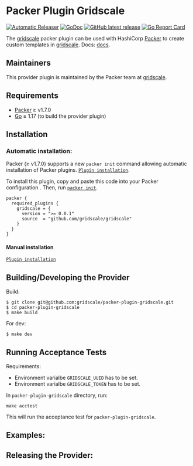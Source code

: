 # Packer Plugin Gridscale

[![Automatic Releaser](https://github.com/gridscale/packer-plugin-gridscale/actions/workflows/release.yml/badge.svg?branch=master)](https://github.com/gridscale/packer-plugin-gridscale/actions/workflows/release.yml)
[![GoDoc](https://godoc.org/github.com/gridscale/packer-plugin-gridscale?status.svg)](https://godoc.org/github.com/gridscale/packer-plugin-gridscale)
[![GitHub latest release](https://img.shields.io/github/release/gridscale/packer-plugin-gridscale.svg)](https://github.com/gridscale/packer-plugin-gridscale/releases)
[![Go Report Card](https://goreportcard.com/badge/github.com/gridscale/packer-plugin-gridscale)](https://goreportcard.com/report/github.com/gridscale/packer-plugin-gridscale)

The [gridscale](https://www.gridscale.io/) packer plugin can be used with HashiCorp [Packer](https://www.packer.io)
to create custom templates in [gridscale](https://www.gridscale.io/). Docs: [docs](docs).

## Maintainers

This provider plugin is maintained by the Packer team at [gridscale](https://www.gridscale.io/).

## Requirements

- [Packer](https://www.packer.io/intro/getting-started/install.html) ≥ v1.7.0
- [Go](https://golang.org/doc/install) ≥ 1.17 (to build the provider plugin)

## Installation

### Automatic installation:
Packer (≥ v1.7.0) supports a new `packer init` command allowing
automatic installation of Packer plugins. [`Plugin installation`](https://www.packer.io/docs/plugins#installing-plugins).

To install this plugin, copy and paste this code into your Packer configuration .
Then, run [`packer init`](https://www.packer.io/docs/commands/init).

```hcl
packer {
  required_plugins {
    gridscale = {
      version = ">= 0.0.1"
      source  = "github.com/gridscale/gridscale"
    }
  }
}
```

#### Manual installation
[`Plugin installation`](https://www.packer.io/docs/plugins#installing-plugins)

## Building/Developing the Provider

Build:

    $ git clone git@github.com:gridscale/packer-plugin-gridscale.git
    $ cd packer-plugin-gridscale
    $ make build

For dev:

    $ make dev


## Running Acceptance Tests
Requirements:
- Environment varialbe `GRIDSCALE_UUID` has to be set.
- Environment varialbe `GRIDSCALE_TOKEN` has to be set.

In `packer-plugin-gridscale` directory, run:
```
make acctest
```

This will run the acceptance test for `packer-plugin-gridscale`.

## Examples:

## Releasing the Provider:
